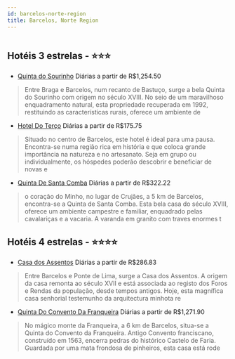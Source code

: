 ```yaml
---
id: barcelos-norte-region
title: Barcelos, Norte Region
---
```


<center><img src="http://photos.hotelbeds.com/giata/21/219652/219652a_hb_a_002.jpg" alt="" /></center>


## Hotéis 3 estrelas - ⭐️⭐️⭐️

-    [Quinta do Sourinho](https://www.hurb.com/hoteis/barcelos/quinta-do-sourinho-JNP-JP225050?cmp=18055) Diárias a partir de R$1,254.50
   > Entre Braga e Barcelos, num recanto de Bastuço, surge a bela Quinta do Sourinho com origem no século XVIII. No seio de um maravilhoso enquadramento natural, esta propriedade recuperada em 1992, restituindo as características rurais, oferece um ambiente de
-    [Hotel Do Terço](https://www.hurb.com/hoteis/barcelos/hotel-do-terco-JNP-JP151403?cmp=18055) Diárias a partir de R$175.75
   > Situado no centro de Barcelos, este hotel é ideal para uma pausa. Encontra-se numa região rica em história e que coloca grande importância na natureza e no artesanato. Seja em grupo ou individualmente, os hóspedes poderão descobrir e beneficiar de novas e
-    [Quinta De Santa Comba](https://www.hurb.com/hoteis/barcelos/quinta-de-santa-comba-JNP-JP152039?cmp=18055) Diárias a partir de R$322.22
   > o coração do Minho, no lugar de Crujães, a 5 km de Barcelos, encontra-se a Quinta de Santa Comba. Esta bela casa do século XVIII, oferece um ambiente campestre e familiar, enquadrado pelas cavalariças e a vacaria. A varanda em granito com traves enormes t

## Hotéis 4 estrelas - ⭐️⭐️⭐️⭐️

-    [Casa dos Assentos](https://www.hurb.com/hoteis/barcelos/casa-dos-assentos-JNP-JP151139?cmp=18055) Diárias a partir de R$286.83
   > Entre Barcelos e Ponte de Lima, surge a Casa dos Assentos. A origem da casa remonta ao século XVII e está associada ao registo dos Foros e Rendas da população, desde tempos antigos. Hoje, esta magnífica casa senhorial testemunho da arquitectura minhota re
-    [Quinta Do Convento Da Franqueira](https://www.hurb.com/hoteis/barcelos/quinta-do-convento-da-franqueira-JNP-JP152064?cmp=18055) Diárias a partir de R$1,271.90
   > No mágico monte da Franqueira, a 6 km de Barcelos, situa-se a Quinta do Convento da Franqueira. Antigo Convento franciscano, construído em 1563, encerra pedras do histórico Castelo de Faria. Guardada por uma mata frondosa de pinheiros, esta casa está rode
